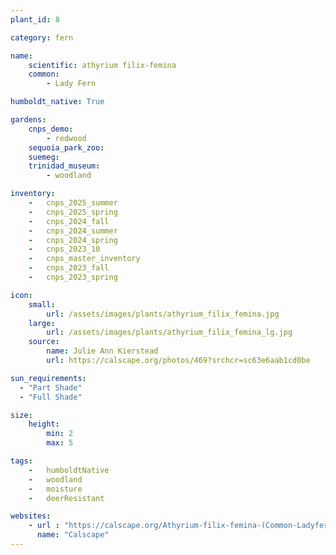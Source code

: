 ```yaml
---
plant_id: 8

category: fern

name: 
    scientific: athyrium filix-femina
    common: 
        - Lady Fern

humboldt_native: True

gardens:
    cnps_demo:
        - redwood
    sequoia_park_zoo:
    suemeg:
    trinidad_museum:
        - woodland

inventory: 
    -   cnps_2025_summer
    -   cnps_2025_spring
    -   cnps_2024_fall
    -   cnps_2024_summer
    -   cnps_2024_spring
    -   cnps_2023_10
    -   cnps_master_inventory
    -   cnps_2023_fall
    -   cnps_2023_spring

icon: 
    small: 
        url: /assets/images/plants/athyrium_filix_femina.jpg
    large: 
        url: /assets/images/plants/athyrium_filix_femina_lg.jpg
    source: 
        name: Julie Ann Kierstead 
        url: https://calscape.org/photos/469?srchcr=sc63e6aab1cd0be 

sun_requirements:
  - "Part Shade"
  - "Full Shade"

size:
    height: 
        min: 2
        max: 5

tags:  
    -   humboldtNative
    -   woodland
    -   moisture
    -   deerResistant

websites:
    - url : "https://calscape.org/Athyrium-filix-femina-(Common-Ladyfern)"
      name: "Calscape"
---
```

